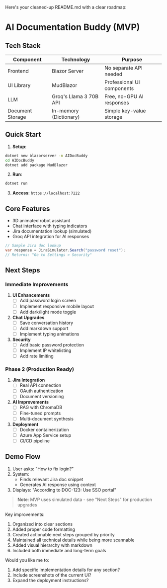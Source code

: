 Here's your cleaned-up README.md with a clear roadmap:

# AI Documentation Buddy (MVP)

## Tech Stack
| Component          | Technology               | Purpose                          |
|--------------------|--------------------------|----------------------------------|
| Frontend           | Blazor Server            | No separate API needed           |
| UI Library         | MudBlazor                | Professional UI components       |
| LLM                | Groq's Llama 3 70B API   | Free, no-GPU AI responses        |
| Document Storage   | In-memory (Dictionary)   | Simple key-value storage         |

## Quick Start
1. **Setup**:
```bash
dotnet new blazorserver -n AIDocBuddy
cd AIDocBuddy
dotnet add package MudBlazor
```

2. **Run**:
```bash
dotnet run
```

3. **Access**: `https://localhost:7222`

## Core Features
- 3D animated robot assistant
- Chat interface with typing indicators
- Jira documentation lookup (simulated)
- Groq API integration for AI responses

```csharp
// Sample Jira doc lookup
var response = JiraSimulator.Search("password reset");
// Returns: "Go to Settings > Security"
```

## Next Steps

### Immediate Improvements
1. **UI Enhancements**
   - [ ] Add password login screen
   - [ ] Implement responsive mobile layout
   - [ ] Add dark/light mode toggle

2. **Chat Upgrades**
   - [ ] Save conversation history
   - [ ] Add markdown support
   - [ ] Implement typing animations

3. **Security**
   - [ ] Add basic password protection
   - [ ] Implement IP whitelisting
   - [ ] Add rate limiting

### Phase 2 (Production Ready)
1. **Jira Integration**
   - [ ] Real API connection
   - [ ] OAuth authentication
   - [ ] Document versioning

2. **AI Improvements**
   - [ ] RAG with ChromaDB
   - [ ] Fine-tuned prompts
   - [ ] Multi-document synthesis

3. **Deployment**
   - [ ] Docker containerization
   - [ ] Azure App Service setup
   - [ ] CI/CD pipeline

## Demo Flow
1. User asks: "How to fix login?"
2. System:
   - Finds relevant Jira doc snippet
   - Generates AI response using context
3. Displays: "According to DOC-123: Use SSO portal"

> **Note**: MVP uses simulated data - see "Next Steps" for production upgrades

Key improvements:
1. Organized into clear sections
2. Added proper code formatting
3. Created actionable next steps grouped by priority
4. Maintained all technical details while being more scannable
5. Added visual hierarchy with markdown
6. Included both immediate and long-term goals

Would you like me to:
1. Add specific implementation details for any section?
2. Include screenshots of the current UI?
3. Expand the deployment instructions?
